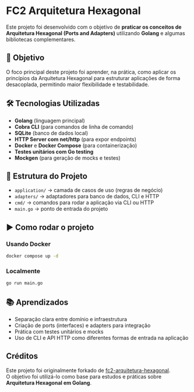 # FC2 Arquitetura Hexagonal

Este projeto foi desenvolvido com o objetivo de **praticar os conceitos de Arquitetura Hexagonal (Ports and Adapters)** utilizando **Golang** e algumas bibliotecas complementares.

## 🚀 Objetivo

O foco principal deste projeto foi aprender, na prática, como aplicar os princípios da Arquitetura Hexagonal para estruturar aplicações de forma desacoplada, permitindo maior flexibilidade e testabilidade.

## 🛠️ Tecnologias Utilizadas

- **Golang** (linguagem principal)  
- **Cobra CLI** (para comandos de linha de comando)  
- **SQLite** (banco de dados local)  
- **HTTP Server com net/http** (para expor endpoints)  
- **Docker** e **Docker Compose** (para containerização)  
- **Testes unitários com Go testing**  
- **Mockgen** (para geração de mocks e testes)  

## 📂 Estrutura do Projeto

- `application/` → camada de casos de uso (regras de negócio)  
- `adapters/` → adaptadores para banco de dados, CLI e HTTP  
- `cmd/` → comandos para rodar a aplicação via CLI ou HTTP  
- `main.go` → ponto de entrada do projeto  

## ▶️ Como rodar o projeto

### Usando Docker

```bash
docker compose up -d
```

### Localmente

```bash
go run main.go
```

## 📚 Aprendizados

- Separação clara entre domínio e infraestrutura
- Criação de ports (interfaces) e adapters para integração
- Prática com testes unitários e mocks
- Uso de CLI e API HTTP como diferentes formas de entrada na aplicação

## Créditos

Este projeto foi originalmente forkado de [fc2-arquitetura-hexagonal](codeedu/fc2-arquitetura-hexagonal).  
O objetivo foi utilizá-lo como base para estudos e práticas sobre **Arquitetura Hexagonal em Golang**.

